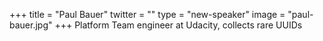 +++
title = "Paul Bauer"
twitter = ""
type = "new-speaker"
image = "paul-bauer.jpg"
+++
Platform Team engineer at Udacity, collects rare UUIDs
